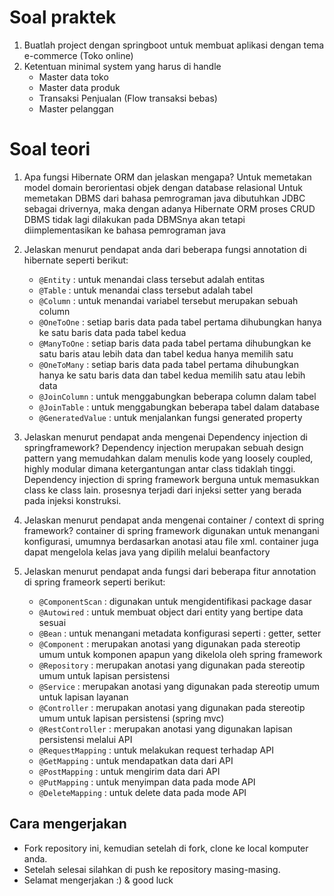 # Soal praktek

1. Buatlah project dengan springboot untuk membuat aplikasi dengan tema e-commerce (Toko online)
2. Ketentuan minimal system yang harus di handle
    - Master data toko
    - Master data produk
    - Transaksi Penjualan (Flow transaksi bebas)
    - Master pelanggan

# Soal teori

1. Apa fungsi Hibernate ORM dan jelaskan mengapa?
    Untuk memetakan model domain berorientasi objek dengan database relasional
    Untuk memetakan DBMS dari bahasa pemrograman java dibutuhkan JDBC sebagai drivernya, maka dengan adanya
    Hibernate ORM proses CRUD DBMS tidak lagi dilakukan pada DBMSnya akan tetapi
    diimplementasikan ke bahasa pemrograman java
2. Jelaskan menurut pendapat anda dari beberapa fungsi annotation di hibernate seperti berikut:
    - ```@Entity``` : untuk menandai class tersebut adalah entitas
    - ```@Table```  : untuk menandai class tersebut adalah tabel
    - ```@Column``` : untuk menandai variabel tersebut merupakan sebuah column
    - ```@OneToOne``` : setiap baris data pada tabel pertama dihubungkan hanya  ke satu baris data pada tabel kedua
    - ```@ManyToOne``` : setiap baris data pada tabel pertama dihubungkan ke satu baris atau lebih
                        data dan tabel kedua hanya memilih satu
    - ```@OneToMany``` : setiap baris data pada tabel pertama dihubungkan hanya ke satu baris
                         data dan tabel kedua memilih satu atau lebih data
    - ```@JoinColumn``` : untuk menggabungkan beberapa column dalam tabel
    - ```@JoinTable```  : untuk menggabungkan beberapa tabel dalam database
    - ```@GeneratedValue``` : untuk menjalankan fungsi generated property

3. Jelaskan menurut pendapat anda mengenai Dependency injection di springframework?
   Dependency injection merupakan sebuah design pattern yang memudahkan dalam menulis kode yang loosely coupled,
   highly modular dimana ketergantungan antar class tidaklah tinggi.
   Dependency injection di spring framework berguna untuk memasukkan class ke class lain. prosesnya
   terjadi dari injeksi setter yang berada pada injeksi konstruksi.

4. Jelaskan menurut pendapat anda mengenai container / context di spring framework?
   container di spring framework digunakan untuk menangani konfigurasi, umumnya berdasarkan anotasi atau file xml.
   container juga dapat mengelola kelas java yang dipilih melalui beanfactory

5. Jelaskan menurut pendapat anda fungsi dari beberapa fitur annotation di spring frameork seperti berikut:
    - ```@ComponentScan``` : digunakan untuk mengidentifikasi package dasar
    - ```@Autowired``` : untuk membuat object dari entity yang bertipe data sesuai
    - ```@Bean```  :  untuk menangani metadata konfigurasi seperti : getter, setter
    - ```@Component``` : merupakan anotasi yang digunakan pada stereotip umum untuk komponen apapun yang dikelola oleh spring framework
    - ```@Repository``` : merupakan anotasi yang digunakan pada stereotip umum untuk lapisan persistensi
    - ```@Service``` : merupakan anotasi yang digunakan pada stereotip umum untuk lapisan layanan
    - ```@Controller``` : merupakan anotasi yang digunakan pada stereotip umum untuk lapisan persistensi (spring mvc)
    - ```@RestController``` : merupakan anotasi yang digunakan lapisan persistensi melalui API
    - ```@RequestMapping``` : untuk melakukan request terhadap API
    - ```@GetMapping``` : untuk mendapatkan data dari API
    - ```@PostMapping``` : untuk mengirim data dari API
    - ```@PutMapping``` : untuk menyimpan data pada mode API
    - ```@DeleteMapping``` : untuk delete data pada mode API

## Cara mengerjakan

- Fork repository ini, kemudian setelah di fork, clone ke local komputer anda.
- Setelah selesai silahkan di push ke repository masing-masing.
- Selamat mengerjakan :) & good luck

